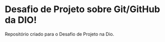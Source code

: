 # Desafio de Projeto sobre Git/GitHub da DIO!
Repositório criado para o Desafio de Projeto na Dio. 
